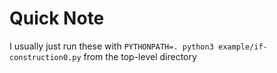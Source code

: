 # Quick Note

I usually just run these with `PYTHONPATH=. python3 example/if-construction0.py` from the top-level directory
